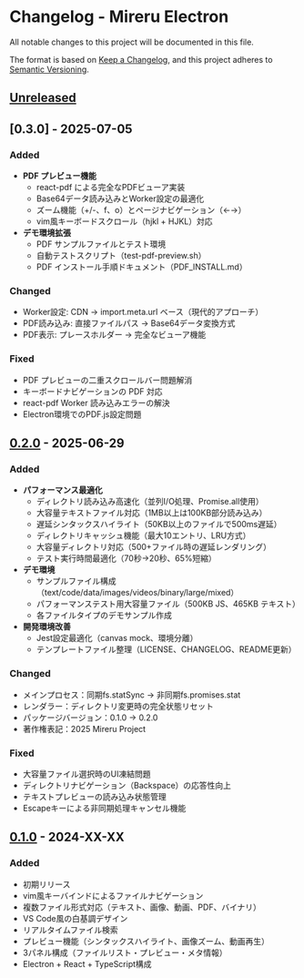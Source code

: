 # Changelog - Mireru Electron

All notable changes to this project will be documented in this file.

The format is based on [Keep a Changelog](https://keepachangelog.com/en/1.0.0/),
and this project adheres to [Semantic Versioning](https://semver.org/spec/v2.0.0.html).

## [Unreleased]

## [0.3.0] - 2025-07-05

### Added
- **PDF プレビュー機能**
  - react-pdf による完全なPDFビューア実装
  - Base64データ読み込みとWorker設定の最適化
  - ズーム機能（+/-、f、o）とページナビゲーション（←→）
  - vim風キーボードスクロール（hjkl + HJKL）対応
- **デモ環境拡張**
  - PDF サンプルファイルとテスト環境
  - 自動テストスクリプト（test-pdf-preview.sh）
  - PDF インストール手順ドキュメント（PDF_INSTALL.md）

### Changed
- Worker設定: CDN → import.meta.url ベース（現代的アプローチ）
- PDF読み込み: 直接ファイルパス → Base64データ変換方式
- PDF表示: プレースホルダー → 完全なビューア機能

### Fixed
- PDF プレビューの二重スクロールバー問題解消
- キーボードナビゲーションの PDF 対応
- react-pdf Worker 読み込みエラーの解決
- Electron環境でのPDF.js設定問題

## [0.2.0] - 2025-06-29

### Added
- **パフォーマンス最適化**
  - ディレクトリ読み込み高速化（並列I/O処理、Promise.all使用）
  - 大容量テキストファイル対応（1MB以上は100KB部分読み込み）
  - 遅延シンタックスハイライト（50KB以上のファイルで500ms遅延）
  - ディレクトリキャッシュ機能（最大10エントリ、LRU方式）
  - 大容量ディレクトリ対応（500+ファイル時の遅延レンダリング）
  - テスト実行時間最適化（70秒→20秒、65%短縮）
- **デモ環境**
  - サンプルファイル構成（text/code/data/images/videos/binary/large/mixed）
  - パフォーマンステスト用大容量ファイル（500KB JS、465KB テキスト）
  - 各ファイルタイプのデモサンプル作成
- **開発環境改善**
  - Jest設定最適化（canvas mock、環境分離）
  - テンプレートファイル整理（LICENSE、CHANGELOG、README更新）

### Changed
- メインプロセス：同期fs.statSync → 非同期fs.promises.stat
- レンダラー：ディレクトリ変更時の完全状態リセット
- パッケージバージョン：0.1.0 → 0.2.0
- 著作権表記：2025 Mireru Project

### Fixed
- 大容量ファイル選択時のUI凍結問題
- ディレクトリナビゲーション（Backspace）の応答性向上
- テキストプレビューの読み込み状態管理
- Escapeキーによる非同期処理キャンセル機能

## [0.1.0] - 2024-XX-XX

### Added
- 初期リリース
- vim風キーバインドによるファイルナビゲーション
- 複数ファイル形式対応（テキスト、画像、動画、PDF、バイナリ）
- VS Code風の白基調デザイン
- リアルタイムファイル検索
- プレビュー機能（シンタックスハイライト、画像ズーム、動画再生）
- 3パネル構成（ファイルリスト・プレビュー・メタ情報）
- Electron + React + TypeScript構成

[Unreleased]: https://github.com/myokoym/mireru-electron/compare/v0.2.0...HEAD
[0.2.0]: https://github.com/myokoym/mireru-electron/compare/v0.1.0...v0.2.0
[0.1.0]: https://github.com/myokoym/mireru-electron/releases/tag/v0.1.0